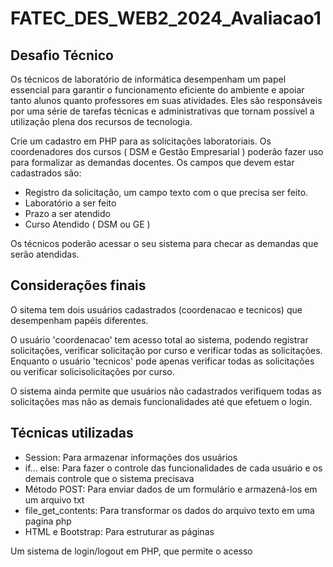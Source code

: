 # FATEC_DES_WEB2_2024_Avaliacao1

## Desafio Técnico

Os técnicos de laboratório de informática desempenham um papel essencial para garantir o funcionamento eficiente do ambiente e apoiar tanto alunos quanto professores em suas atividades. Eles são responsáveis por uma série de tarefas técnicas e administrativas que tornam possível a utilização plena dos recursos de tecnologia.

Crie um cadastro em PHP para as solicitações laboratoriais. Os coordenadores dos cursos ( DSM e Gestão Empresarial ) poderão fazer uso para formalizar as demandas docentes. Os campos que devem estar cadastrados são: 

 - Registro da solicitação, um campo texto com o que precisa ser feito.
 - Laboratório a ser feito
 - Prazo a ser atendido
 - Curso Atendido ( DSM ou GE )

Os técnicos poderão acessar o seu sistema para checar as demandas que serão atendidas. 

## Considerações finais
O sitema tem dois usuários cadastrados (coordenacao e tecnicos) que desempenham papéis diferentes.

O usuário 'coordenacao' tem acesso total ao sistema, podendo registrar solicitações, verificar solicitação por curso e verificar todas as solicitações. Enquanto o usuário 'tecnicos' pode apenas verificar todas as solicitações ou verificar solicisolicitações por curso.

O sistema ainda permite que usuários não cadastrados verifiquem todas as solicitações mas não as demais funcionalidades até que efetuem o login.

## Técnicas utilizadas

- Session: Para armazenar informações dos usuários 
- if... else: Para fazer o controle das funcionalidades de cada usuário e os demais controle que o sistema precisava
- Método POST: Para enviar dados de um formulário e armazená-los em um arquivo txt
- file_get_contents: Para transformar os dados do arquivo texto em uma pagina php
- HTML e Bootstrap: Para estruturar as páginas






Um sistema de login/logout em PHP, que permite o acesso 
